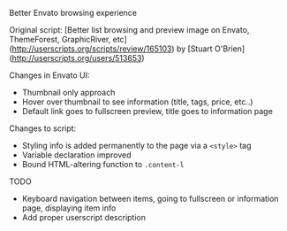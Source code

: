 Better Envato browsing experience

Original script: [Better list browsing and preview image on Envato, ThemeForest, GraphicRiver, etc] (http://userscripts.org/scripts/review/165103) by [Stuart O'Brien] (http://userscripts.org/users/513653)

Changes in Envato UI:
- Thumbnail only approach
- Hover over thumbnail to see information (title, tags, price, etc..)
- Default link goes to fullscreen preview, title goes to information page

Changes to script:
- Styling info is added permanently to the page via a `<style>` tag
- Variable declaration improved
- Bound HTML-altering function to `.content-l`

TODO
- Keyboard navigation between items, going to fullscreen or information page, displaying item info
- Add proper userscript description